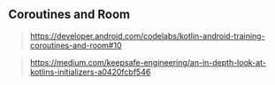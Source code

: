 


## Coroutines and Room

> https://developer.android.com/codelabs/kotlin-android-training-coroutines-and-room#10

> https://medium.com/keepsafe-engineering/an-in-depth-look-at-kotlins-initializers-a0420fcbf546


<!--stackedit_data:
eyJoaXN0b3J5IjpbLTEwODM4MDI0NDIsMTQxNzU4ODg2OV19
-->